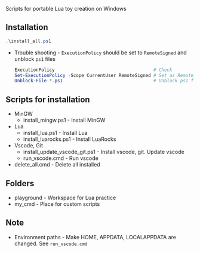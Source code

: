 Scripts for portable Lua toy creation on Windows

## Installation
```powershell
.\install_all.ps1
```
* Trouble shooting - `ExecutionPolicy` should be set to `RemoteSigned` and unblock `ps1` files
    ```powershell
    ExecutionPolicy                                     # Check
    Set-ExecutionPolicy -Scope CurrentUser RemoteSigned # Set as RemoteSigned
    Unblock-File *.ps1                                  # Unblock ps1 files
    ```

## Scripts for installation
* MinGW
    * install_mingw.ps1 - Install MinGW
* Lua
    * install_lua.ps1 - Install Lua
    * install_luarocks.ps1 - Install LuaRocks
* Vscode, Git
    * install_update_vscode_git.ps1 - Install vscode, git. Update vscode
    * run_vscode.cmd - Run vscode
* delete_all.cmd - Delete all installed

## Folders
* playground - Workspace for Lua practice
* my_cmd - Place for custom scripts

## Note
* Environment paths - Make HOME, APPDATA, LOCALAPPDATA are changed. See `run_vscode.cmd`
